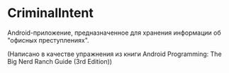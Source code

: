 # CriminalIntent

Android-приложение, предназначенное для хранения информации об "офисных преступлениях".

(Написано в качестве упражнения из книги Android Programming: The Big Nerd Ranch Guide (3rd Edition))
